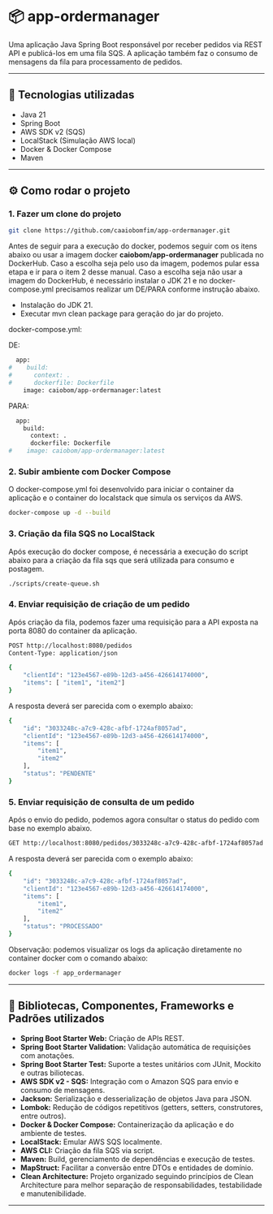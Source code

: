 # 📦 app-ordermanager

Uma aplicação Java Spring Boot responsável por receber pedidos via REST API e publicá-los em uma fila SQS.
A aplicação também faz o consumo de mensagens da fila para processamento de pedidos.

---

## 🚀 Tecnologias utilizadas

- Java 21
- Spring Boot
- AWS SDK v2 (SQS)
- LocalStack (Simulação AWS local)
- Docker & Docker Compose
- Maven

---

## ⚙️ Como rodar o projeto

### 1. Fazer um clone do projeto

```bash
git clone https://github.com/caaiobomfim/app-ordermanager.git
```

Antes de seguir para a execução do docker, podemos seguir com os itens abaixo ou usar a imagem docker **caiobom/app-ordermanager** publicada no DockerHub.
Caso a escolha seja pelo uso da imagem, podemos pular essa etapa e ir para o item 2 desse manual.
Caso a escolha seja não usar a imagem do DockerHub, é necessário instalar o JDK 21 e no docker-compose.yml precisamos realizar um DE/PARA conforme instrução abaixo.

- Instalação do JDK 21.
- Executar mvn clean package para geração do jar do projeto.

docker-compose.yml:

DE: 

```bash
  app:
#    build:
#      context: .
#      dockerfile: Dockerfile
    image: caiobom/app-ordermanager:latest
```

PARA: 

```bash
  app:
    build:
      context: .
      dockerfile: Dockerfile
#    image: caiobom/app-ordermanager:latest
```

### 2. Subir ambiente com Docker Compose

O docker-compose.yml foi desenvolvido para iniciar o container da aplicação e o container do localstack que simula os serviços da AWS.

```bash
docker-compose up -d --build
```

### 3. Criação da fila SQS no LocalStack

Após execução do docker compose, é necessária a execução do script abaixo para a criação da fila sqs que será utilizada para consumo e postagem.

```bash
./scripts/create-queue.sh
```

### 4. Enviar requisição de criação de um pedido

Após criação da fila, podemos fazer uma requisição para a API exposta na porta 8080 do container da aplicação.

```bash
POST http://localhost:8080/pedidos
Content-Type: application/json

{
    "clientId": "123e4567-e89b-12d3-a456-426614174000",
    "items": [ "item1", "item2"]
}
```

A resposta deverá ser parecida com o exemplo abaixo:

```bash
{
	"id": "3033248c-a7c9-428c-afbf-1724af8057ad",
	"clientId": "123e4567-e89b-12d3-a456-426614174000",
	"items": [
		"item1",
		"item2"
	],
	"status": "PENDENTE"
}
```

### 5. Enviar requisição de consulta de um pedido

Após o envio do pedido, podemos agora consultar o status do pedido com base no exemplo abaixo.

```bash
GET http://localhost:8080/pedidos/3033248c-a7c9-428c-afbf-1724af8057ad
```

A resposta deverá ser parecida com o exemplo abaixo:

```bash
{
	"id": "3033248c-a7c9-428c-afbf-1724af8057ad",
	"clientId": "123e4567-e89b-12d3-a456-426614174000",
	"items": [
		"item1",
		"item2"
	],
	"status": "PROCESSADO"
}
```

Observação: podemos visualizar os logs da aplicação diretamente no container docker com o comando abaixo:

```bash
docker logs -f app_ordermanager
```

---

## 🚀 Bibliotecas, Componentes, Frameworks e Padrões utilizados

- **Spring Boot Starter Web:** Criação de APIs REST.
- **Spring Boot Starter Validation:** Validação automática de requisições com anotações.
- **Spring Boot Starter Test:** Suporte a testes unitários com JUnit, Mockito e outras biliotecas.
- **AWS SDK v2 - SQS:** Integração com o Amazon SQS para envio e consumo de mensagens.
- **Jackson:** Serialização e desserialização de objetos Java para JSON.
- **Lombok:**	Redução de códigos repetitivos (getters, setters, construtores, entre outros).
- **Docker & Docker Compose:** Containerização da aplicação e do ambiente de testes.
- **LocalStack:**	Emular AWS SQS localmente.
- **AWS CLI:** Criação da fila SQS via script.
- **Maven:** Build, gerenciamento de dependências e execução de testes.
- **MapStruct:** Facilitar a conversão entre DTOs e entidades de domínio.
- **Clean Architecture:** Projeto organizado seguindo princípios de Clean Architecture para melhor separação de responsabilidades, testabilidade e manutenibilidade.

---